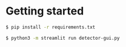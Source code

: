# Getting started
```bash
$ pip install -r requirements.txt
```

```bash
$ python3 -m streamlit run detector-gui.py
```
